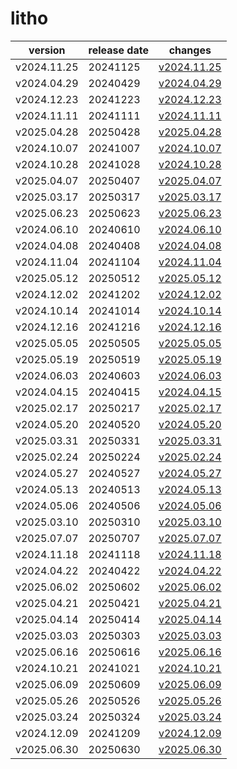 # litho	


|version|release date|changes|
|---|---|---|
|v2024.11.25|20241125|[v2024.11.25](./v2024.11.25-20241125.md)|
|v2024.04.29|20240429|[v2024.04.29](./v2024.04.29-20240429.md)|
|v2024.12.23|20241223|[v2024.12.23](./v2024.12.23-20241223.md)|
|v2024.11.11|20241111|[v2024.11.11](./v2024.11.11-20241111.md)|
|v2025.04.28|20250428|[v2025.04.28](./v2025.04.28-20250428.md)|
|v2024.10.07|20241007|[v2024.10.07](./v2024.10.07-20241007.md)|
|v2024.10.28|20241028|[v2024.10.28](./v2024.10.28-20241028.md)|
|v2025.04.07|20250407|[v2025.04.07](./v2025.04.07-20250407.md)|
|v2025.03.17|20250317|[v2025.03.17](./v2025.03.17-20250317.md)|
|v2025.06.23|20250623|[v2025.06.23](./v2025.06.23-20250623.md)|
|v2024.06.10|20240610|[v2024.06.10](./v2024.06.10-20240610.md)|
|v2024.04.08|20240408|[v2024.04.08](./v2024.04.08-20240408.md)|
|v2024.11.04|20241104|[v2024.11.04](./v2024.11.04-20241104.md)|
|v2025.05.12|20250512|[v2025.05.12](./v2025.05.12-20250512.md)|
|v2024.12.02|20241202|[v2024.12.02](./v2024.12.02-20241202.md)|
|v2024.10.14|20241014|[v2024.10.14](./v2024.10.14-20241014.md)|
|v2024.12.16|20241216|[v2024.12.16](./v2024.12.16-20241216.md)|
|v2025.05.05|20250505|[v2025.05.05](./v2025.05.05-20250505.md)|
|v2025.05.19|20250519|[v2025.05.19](./v2025.05.19-20250519.md)|
|v2024.06.03|20240603|[v2024.06.03](./v2024.06.03-20240603.md)|
|v2024.04.15|20240415|[v2024.04.15](./v2024.04.15-20240415.md)|
|v2025.02.17|20250217|[v2025.02.17](./v2025.02.17-20250217.md)|
|v2024.05.20|20240520|[v2024.05.20](./v2024.05.20-20240520.md)|
|v2025.03.31|20250331|[v2025.03.31](./v2025.03.31-20250331.md)|
|v2025.02.24|20250224|[v2025.02.24](./v2025.02.24-20250224.md)|
|v2024.05.27|20240527|[v2024.05.27](./v2024.05.27-20240527.md)|
|v2024.05.13|20240513|[v2024.05.13](./v2024.05.13-20240513.md)|
|v2024.05.06|20240506|[v2024.05.06](./v2024.05.06-20240506.md)|
|v2025.03.10|20250310|[v2025.03.10](./v2025.03.10-20250310.md)|
|v2025.07.07|20250707|[v2025.07.07](./v2025.07.07-20250707.md)|
|v2024.11.18|20241118|[v2024.11.18](./v2024.11.18-20241118.md)|
|v2024.04.22|20240422|[v2024.04.22](./v2024.04.22-20240422.md)|
|v2025.06.02|20250602|[v2025.06.02](./v2025.06.02-20250602.md)|
|v2025.04.21|20250421|[v2025.04.21](./v2025.04.21-20250421.md)|
|v2025.04.14|20250414|[v2025.04.14](./v2025.04.14-20250414.md)|
|v2025.03.03|20250303|[v2025.03.03](./v2025.03.03-20250303.md)|
|v2025.06.16|20250616|[v2025.06.16](./v2025.06.16-20250616.md)|
|v2024.10.21|20241021|[v2024.10.21](./v2024.10.21-20241021.md)|
|v2025.06.09|20250609|[v2025.06.09](./v2025.06.09-20250609.md)|
|v2025.05.26|20250526|[v2025.05.26](./v2025.05.26-20250526.md)|
|v2025.03.24|20250324|[v2025.03.24](./v2025.03.24-20250324.md)|
|v2024.12.09|20241209|[v2024.12.09](./v2024.12.09-20241209.md)|
|v2025.06.30|20250630|[v2025.06.30](./v2025.06.30-20250630.md)|
